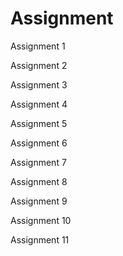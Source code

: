 # Assignment

Assignment 1

Assignment 2

Assignment 3

Assignment 4

Assignment 5

Assignment 6

Assignment 7

Assignment 8

Assignment 9

Assignment 10

Assignment 11
